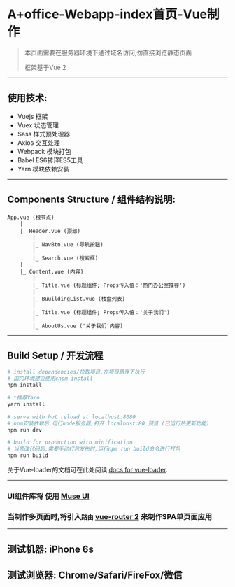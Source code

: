 # A+office-Webapp-index首页-Vue制作

> 本页面需要在服务器环境下通过域名访问,勿直接浏览静态页面
>
> 框架基于Vue 2

***
## 使用技术:
* Vuejs           框架
* Vuex            状态管理
* Sass            样式预处理器
* Axios           交互处理
* Webpack         模块打包
* Babel           ES6转译ES5工具
* Yarn            模块依赖安装

***

## Components Structure / 组件结构说明:
```
App.vue (根节点)
    |
    |_ Header.vue (顶部)
        |
        |_ NavBtn.vue (导航按钮)
        |
        |_ Search.vue (搜索框)
    |
    |_ Content.vue (内容)
        |
        |_ Title.vue (标题组件; Props传入值：'热门办公室推荐')
        |
        |_ BuuildingList.vue (楼盘列表)
        |
        |_ Title.vue (标题组件; Props传入值：'关于我们')
        |
        |_ AboutUs.vue ('关于我们'内容)

```
***

## Build Setup / 开发流程

``` bash
# install dependencies/拉取项目,在项目路径下执行
# 国内环境建议使用cnpm install
npm install

# *推荐Yarn
yarn install

# serve with hot reload at localhost:8080
# npm安装依赖后,运行node服务器,打开 localhost:80 预览 (已运行热更新功能)
npm run dev

# build for production with minification
# 当修改代码后,需要手动打包发布时,运行npm run build命令进行打包
npm run build
```

关于Vue-loader的文档可在此处阅读 [docs for vue-loader](http://vuejs.github.io/vue-loader).

***

### UI组件库将 使用 [Muse UI](https://museui.github.io/#/index)

### 当制作多页面时,将引入`路由` [vue-router 2](http://router.vuejs.org/zh-cn/) 来制作SPA单页面应用

***


## 测试机器: iPhone 6s

## 测试浏览器: Chrome/Safari/FireFox/微信

